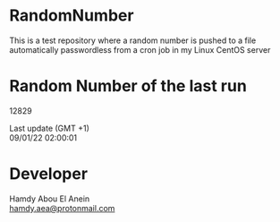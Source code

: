 # RandomNumber    
This is a test repository where a random number is pushed to a file automatically passwordless from a cron job in my Linux CentOS server    
# Random Number of the last run   
12829
      
Last update (GMT +1)    
09/01/22 02:00:01
# Developer    
Hamdy Abou El Anein   
hamdy.aea@protonmail.com
